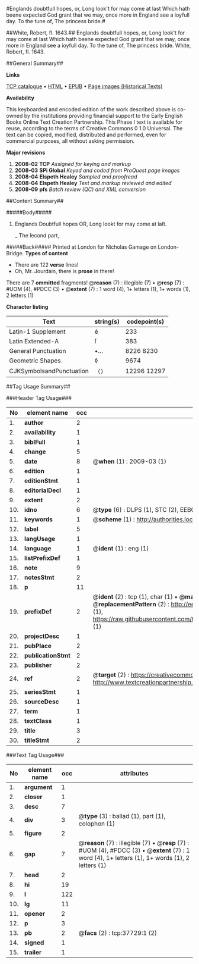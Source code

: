 #Englands doubtfull hopes, or, Long look't for may come at last Which hath beene expected God grant that we may, once more in England see a ioyfull day. To the tune of, The princess bride.#

##White, Robert, fl. 1643.##
Englands doubtfull hopes, or, Long look't for may come at last Which hath beene expected God grant that we may, once more in England see a ioyfull day. To the tune of, The princess bride.
White, Robert, fl. 1643.

##General Summary##

**Links**

[TCP catalogue](http://www.ota.ox.ac.uk/tcp/)  • 
[HTML](http://tei.it.ox.ac.uk/tcp/Texts-HTML/free/A65/A65768.html)  • 
[EPUB](http://tei.it.ox.ac.uk/tcp/Texts-EPUB/free/A65/A65768.epub) • 
[Page images (Historical Texts)](https://data.historicaltexts.jisc.ac.uk/view?pubId=eebo-99833254e&pageId=eebo-99833254e-37729-1)

**Availability**

This keyboarded and encoded edition of the
	       work described above is co-owned by the institutions
	       providing financial support to the Early English Books
	       Online Text Creation Partnership. This Phase I text is
	       available for reuse, according to the terms of Creative
	       Commons 0 1.0 Universal. The text can be copied,
	       modified, distributed and performed, even for
	       commercial purposes, all without asking permission.

**Major revisions**

1. __2008-02__ __TCP__ *Assigned for keying and markup*
1. __2008-03__ __SPi Global__ *Keyed and coded from ProQuest page images*
1. __2008-04__ __Elspeth Healey__ *Sampled and proofread*
1. __2008-04__ __Elspeth Healey__ *Text and markup reviewed and edited*
1. __2008-09__ __pfs__ *Batch review (QC) and XML conversion*

##Content Summary##

#####Body#####

1. Englands Doubtfull hopes OR, Long lookt for may come at laſt.

    _ The ſecond part,

#####Back#####
Printed at London for Nicholas Gamage on London-Bridge.
**Types of content**

  * There are 122 **verse** lines!
  * Oh, Mr. Jourdain, there is **prose** in there!

There are 7 **ommitted** fragments! 
 @__reason__ (7) : illegible (7)  •  @__resp__ (7) : #UOM (4), #PDCC (3)  •  @__extent__ (7) : 1 word (4), 1+ letters (1), 1+ words (1), 2 letters (1)

**Character listing**


|Text|string(s)|codepoint(s)|
|---|---|---|
|Latin-1 Supplement|é|233|
|Latin Extended-A|ſ|383|
|General Punctuation|•…|8226 8230|
|Geometric Shapes|◊|9674|
|CJKSymbolsandPunctuation|〈〉|12296 12297|

##Tag Usage Summary##

###Header Tag Usage###

|No|element name|occ|attributes|
|---|---|---|---|
|1.|__author__|2||
|2.|__availability__|1||
|3.|__biblFull__|1||
|4.|__change__|5||
|5.|__date__|8| @__when__ (1) : 2009-03 (1)|
|6.|__edition__|1||
|7.|__editionStmt__|1||
|8.|__editorialDecl__|1||
|9.|__extent__|2||
|10.|__idno__|6| @__type__ (6) : DLPS (1), STC (2), EEBO-CITATION (1), PROQUEST (1), VID (1)|
|11.|__keywords__|1| @__scheme__ (1) : http://authorities.loc.gov/ (1)|
|12.|__label__|5||
|13.|__langUsage__|1||
|14.|__language__|1| @__ident__ (1) : eng (1)|
|15.|__listPrefixDef__|1||
|16.|__note__|9||
|17.|__notesStmt__|2||
|18.|__p__|11||
|19.|__prefixDef__|2| @__ident__ (2) : tcp (1), char (1)  •  @__matchPattern__ (2) : ([0-9\-]+):([0-9IVX]+) (1), (.+) (1)  •  @__replacementPattern__ (2) : http://eebo.chadwyck.com/downloadtiff?vid=$1&page=$2 (1), https://raw.githubusercontent.com/textcreationpartnership/Texts/master/tcpchars.xml#$1 (1)|
|20.|__projectDesc__|1||
|21.|__pubPlace__|2||
|22.|__publicationStmt__|2||
|23.|__publisher__|2||
|24.|__ref__|2| @__target__ (2) : https://creativecommons.org/publicdomain/zero/1.0/ (1), http://www.textcreationpartnership.org/docs/. (1)|
|25.|__seriesStmt__|1||
|26.|__sourceDesc__|1||
|27.|__term__|1||
|28.|__textClass__|1||
|29.|__title__|3||
|30.|__titleStmt__|2||


###Text Tag Usage###

|No|element name|occ|attributes|
|---|---|---|---|
|1.|__argument__|1||
|2.|__closer__|1||
|3.|__desc__|7||
|4.|__div__|3| @__type__ (3) : ballad (1), part (1), colophon (1)|
|5.|__figure__|2||
|6.|__gap__|7| @__reason__ (7) : illegible (7)  •  @__resp__ (7) : #UOM (4), #PDCC (3)  •  @__extent__ (7) : 1 word (4), 1+ letters (1), 1+ words (1), 2 letters (1)|
|7.|__head__|2||
|8.|__hi__|19||
|9.|__l__|122||
|10.|__lg__|11||
|11.|__opener__|2||
|12.|__p__|3||
|13.|__pb__|2| @__facs__ (2) : tcp:37729:1 (2)|
|14.|__signed__|1||
|15.|__trailer__|1||
